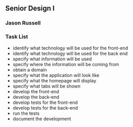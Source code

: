 ## Senior Design I 
### Jason Russell
### Task List

* identify what technology will be used for the front-end
* identify what technology will be used for the back end 
* specify what information will be used 
* specify where the information will be coming from 
* obtain a domain 
* specify what the application will look like
* specify what the homepage will display
* specify what tabs will be shown
* develop the front-end 
* develop the back-end 
* develop tests for the front-end 
* develop tests for the back-end 
*	run the tests
* document the development
